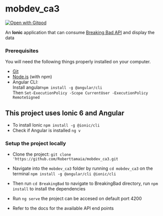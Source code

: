 # mobdev_ca3

<a href="https://gitpod.io/#https://github.com/Roberttamaia/mobdev_ca3.git">
  <img
    src="https://img.shields.io/badge/Contribute%20with-Gitpod-908a85?logo=gitpod"
    alt="Open with Gitpod"
  />
</a>

An <b>Ionic</b> application that can consume [Breaking Bad API](https://breakingbadapi.com) and display the data

### Prerequisites

You will need the following things properly installed on your computer.

* [Git](https://git-scm.com/)
* [Node.js](https://nodejs.org/) (with npm)
* Angular CLI: </br>
    Install angular`npm install -g @angular/cli` </br>
    Then `Set-ExecutionPolicy -Scope CurrentUser -ExecutionPolicy RemoteSigned`
## This project uses Ionic 6 and Angular
* To install Ionic `npm install -g @ionic/cli`
* Check if Angular is installed ``ng v``

### Setup the project locally

* Clone the project: `git clone 'https://github.com/Roberttamaia/mobdev_ca3.git`

* Navigate into the `mobdev_ca3` folder by running `cd mobdev_ca3` on the terminal
  `npm install -g @angular/cli @ionic/cli`
* Then run `cd BreakingBad` to navigate to BreakingBad directory, run `npm install` to install the dependencies
* Run `ng serve`  the project can be accesed on default port 4200
* Refer to the docs for the available API end points
